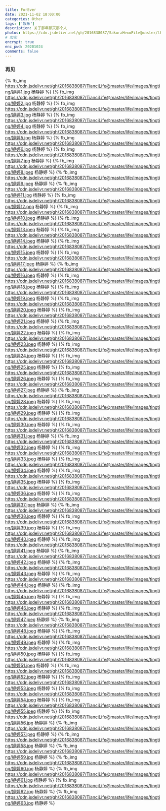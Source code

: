 ```yaml
---
title: ForEver
date: 2021-11-02 18:00:00
categories: Other
tags: ['娱乐'] 
description: 关于那年那天那个人
photos: https://cdn.jsdelivr.net/gh/2016838087/SakuraHexoFile@master/themes/images/background/33.jpg
# 加密
encrypt: true 
enc_pwd: 20201024
comments: false
---
```

### 再见
<!-- more -->
{% fb_img https://cdn.jsdelivr.net/gh/2016838087/TianciLife@master/life/images/tingting/婷婷1.jpg 杨静婷 %}
{% fb_img https://cdn.jsdelivr.net/gh/2016838087/TianciLife@master/life/images/tingting/婷婷2.jpg 杨静婷 %}
{% fb_img https://cdn.jsdelivr.net/gh/2016838087/TianciLife@master/life/images/tingting/婷婷3.jpg 杨静婷 %}
{% fb_img https://cdn.jsdelivr.net/gh/2016838087/TianciLife@master/life/images/tingting/婷婷4.jpg 杨静婷 %}
{% fb_img https://cdn.jsdelivr.net/gh/2016838087/TianciLife@master/life/images/tingting/婷婷5.jpg 杨静婷 %}
{% fb_img https://cdn.jsdelivr.net/gh/2016838087/TianciLife@master/life/images/tingting/婷婷6.jpg 杨静婷 %}
{% fb_img https://cdn.jsdelivr.net/gh/2016838087/TianciLife@master/life/images/tingting/婷婷7.jpg 杨静婷 %}
{% fb_img https://cdn.jsdelivr.net/gh/2016838087/TianciLife@master/life/images/tingting/婷婷8.jpeg 杨静婷 %}
{% fb_img https://cdn.jsdelivr.net/gh/2016838087/TianciLife@master/life/images/tingting/婷婷9.jpeg 杨静婷 %}
{% fb_img https://cdn.jsdelivr.net/gh/2016838087/TianciLife@master/life/images/tingting/婷婷11.jpg 杨静婷 %}
{% fb_img https://cdn.jsdelivr.net/gh/2016838087/TianciLife@master/life/images/tingting/婷婷12.png 杨静婷 %}
{% fb_img https://cdn.jsdelivr.net/gh/2016838087/TianciLife@master/life/images/tingting/婷婷10.jpeg 杨静婷 %}
{% fb_img https://cdn.jsdelivr.net/gh/2016838087/TianciLife@master/life/images/tingting/婷婷13.jpeg 杨静婷 %}
{% fb_img https://cdn.jsdelivr.net/gh/2016838087/TianciLife@master/life/images/tingting/婷婷14.jpeg 杨静婷 %}
{% fb_img https://cdn.jsdelivr.net/gh/2016838087/TianciLife@master/life/images/tingting/婷婷15.jpeg 杨静婷 %}
{% fb_img https://cdn.jsdelivr.net/gh/2016838087/TianciLife@master/life/images/tingting/婷婷17.jpeg 杨静婷 %}
{% fb_img https://cdn.jsdelivr.net/gh/2016838087/TianciLife@master/life/images/tingting/婷婷16.jpeg 杨静婷 %}
{% fb_img https://cdn.jsdelivr.net/gh/2016838087/TianciLife@master/life/images/tingting/婷婷18.jpeg 杨静婷 %}
{% fb_img https://cdn.jsdelivr.net/gh/2016838087/TianciLife@master/life/images/tingting/婷婷19.jpeg 杨静婷 %}
{% fb_img https://cdn.jsdelivr.net/gh/2016838087/TianciLife@master/life/images/tingting/婷婷20.jpeg 杨静婷 %}
{% fb_img https://cdn.jsdelivr.net/gh/2016838087/TianciLife@master/life/images/tingting/婷婷21.jpeg 杨静婷 %}
{% fb_img https://cdn.jsdelivr.net/gh/2016838087/TianciLife@master/life/images/tingting/婷婷22.jpeg 杨静婷 %}
{% fb_img https://cdn.jsdelivr.net/gh/2016838087/TianciLife@master/life/images/tingting/婷婷23.jpeg 杨静婷 %}
{% fb_img https://cdn.jsdelivr.net/gh/2016838087/TianciLife@master/life/images/tingting/婷婷24.jpeg 杨静婷 %}
{% fb_img https://cdn.jsdelivr.net/gh/2016838087/TianciLife@master/life/images/tingting/婷婷25.jpeg 杨静婷 %}
{% fb_img https://cdn.jsdelivr.net/gh/2016838087/TianciLife@master/life/images/tingting/婷婷26.jpeg 杨静婷 %}
{% fb_img https://cdn.jsdelivr.net/gh/2016838087/TianciLife@master/life/images/tingting/婷婷27.jpeg 杨静婷 %}
{% fb_img https://cdn.jsdelivr.net/gh/2016838087/TianciLife@master/life/images/tingting/婷婷28.jpeg 杨静婷 %}
{% fb_img https://cdn.jsdelivr.net/gh/2016838087/TianciLife@master/life/images/tingting/婷婷29.jpeg 杨静婷 %}
{% fb_img https://cdn.jsdelivr.net/gh/2016838087/TianciLife@master/life/images/tingting/婷婷30.jpeg 杨静婷 %}
{% fb_img https://cdn.jsdelivr.net/gh/2016838087/TianciLife@master/life/images/tingting/婷婷31.jpeg 杨静婷 %}
{% fb_img https://cdn.jsdelivr.net/gh/2016838087/TianciLife@master/life/images/tingting/婷婷32.jpeg 杨静婷 %}
{% fb_img https://cdn.jsdelivr.net/gh/2016838087/TianciLife@master/life/images/tingting/婷婷33.jpeg 杨静婷 %}
{% fb_img https://cdn.jsdelivr.net/gh/2016838087/TianciLife@master/life/images/tingting/婷婷34.jpeg 杨静婷 %}
{% fb_img https://cdn.jsdelivr.net/gh/2016838087/TianciLife@master/life/images/tingting/婷婷35.jpeg 杨静婷 %}
{% fb_img https://cdn.jsdelivr.net/gh/2016838087/TianciLife@master/life/images/tingting/婷婷36.jpeg 杨静婷 %}
{% fb_img https://cdn.jsdelivr.net/gh/2016838087/TianciLife@master/life/images/tingting/婷婷37.jpeg 杨静婷 %}
{% fb_img https://cdn.jsdelivr.net/gh/2016838087/TianciLife@master/life/images/tingting/婷婷38.jpeg 杨静婷 %}
{% fb_img https://cdn.jsdelivr.net/gh/2016838087/TianciLife@master/life/images/tingting/婷婷39.jpeg 杨静婷 %}
{% fb_img https://cdn.jsdelivr.net/gh/2016838087/TianciLife@master/life/images/tingting/婷婷40.jpeg 杨静婷 %}
{% fb_img https://cdn.jsdelivr.net/gh/2016838087/TianciLife@master/life/images/tingting/婷婷41.jpeg 杨静婷 %}
{% fb_img https://cdn.jsdelivr.net/gh/2016838087/TianciLife@master/life/images/tingting/婷婷42.jpeg 杨静婷 %}
{% fb_img https://cdn.jsdelivr.net/gh/2016838087/TianciLife@master/life/images/tingting/婷婷43.jpeg 杨静婷 %}
{% fb_img https://cdn.jsdelivr.net/gh/2016838087/TianciLife@master/life/images/tingting/婷婷44.jpeg 杨静婷 %}
{% fb_img https://cdn.jsdelivr.net/gh/2016838087/TianciLife@master/life/images/tingting/婷婷45.jpeg 杨静婷 %}
{% fb_img https://cdn.jsdelivr.net/gh/2016838087/TianciLife@master/life/images/tingting/婷婷46.jpeg 杨静婷 %}
{% fb_img https://cdn.jsdelivr.net/gh/2016838087/TianciLife@master/life/images/tingting/婷婷47.jpeg 杨静婷 %}
{% fb_img https://cdn.jsdelivr.net/gh/2016838087/TianciLife@master/life/images/tingting/婷婷48.jpeg 杨静婷 %}
{% fb_img https://cdn.jsdelivr.net/gh/2016838087/TianciLife@master/life/images/tingting/婷婷49.jpeg 杨静婷 %}
{% fb_img https://cdn.jsdelivr.net/gh/2016838087/TianciLife@master/life/images/tingting/婷婷50.jpeg 杨静婷 %}
{% fb_img https://cdn.jsdelivr.net/gh/2016838087/TianciLife@master/life/images/tingting/婷婷51.jpeg 杨静婷 %}
{% fb_img https://cdn.jsdelivr.net/gh/2016838087/TianciLife@master/life/images/tingting/婷婷52.jpeg 杨静婷 %}
{% fb_img https://cdn.jsdelivr.net/gh/2016838087/TianciLife@master/life/images/tingting/婷婷53.jpeg 杨静婷 %}
{% fb_img https://cdn.jsdelivr.net/gh/2016838087/TianciLife@master/life/images/tingting/婷婷54.jpeg 杨静婷 %}
{% fb_img https://cdn.jsdelivr.net/gh/2016838087/TianciLife@master/life/images/tingting/婷婷55.jpeg 杨静婷 %}
{% fb_img https://cdn.jsdelivr.net/gh/2016838087/TianciLife@master/life/images/tingting/婷婷56.jpg 杨静婷 %}
{% fb_img https://cdn.jsdelivr.net/gh/2016838087/TianciLife@master/life/images/tingting/婷婷57.jpeg 杨静婷 %}
{% fb_img https://cdn.jsdelivr.net/gh/2016838087/TianciLife@master/life/images/tingting/婷婷58.jpg 杨静婷 %}
{% fb_img https://cdn.jsdelivr.net/gh/2016838087/TianciLife@master/life/images/tingting/婷婷59.jpg 杨静婷 %}
{% fb_img https://cdn.jsdelivr.net/gh/2016838087/TianciLife@master/life/images/tingting/婷婷60.jpg 杨静婷 %}
{% fb_img https://cdn.jsdelivr.net/gh/2016838087/TianciLife@master/life/images/tingting/婷婷61.jpg 杨静婷 %}
{% fb_img https://cdn.jsdelivr.net/gh/2016838087/TianciLife@master/life/images/tingting/婷婷62.jpg 杨静婷 %}
{% fb_img https://cdn.jsdelivr.net/gh/2016838087/TianciLife@master/life/images/tingting/婷婷63.jpg 杨静婷 %}